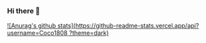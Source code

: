 ### Hi there 👋

[![Anurag's github stats](https://github-readme-stats.vercel.app/api?username=Coco1808 ?theme=dark)](https://github.com/anuraghazra/github-readme-stats)
